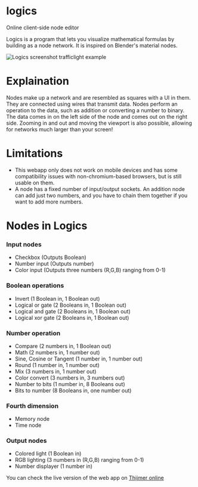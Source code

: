 # logics
Online client-side node editor

Logics is a program that lets you visualize mathematical formulas by building as a node network. It is inspired on Blender's material nodes.

![Logics screenshot trafficlight example](https://thijmer.nl/images/Logics_screenshot_1.png)

# Explaination
Nodes make up a network and are resembled as squares with a UI in them. They are connected using wires that transmit data.
Nodes perform an operation to the data, such as addition or converting a number to binary.
The data comes in on the left side of the node and comes out on the right side.
Zooming in and out and moving the viewport is also possible, allowing for networks much larger than your screen!

# Limitations
 - This webapp only does not work on mobile devices and has some compatibility issues with non-chromium-based browsers, but is still usable on them.
 - A node has a fixed number of input/output sockets. An addition node can add just two numbers, and  you have to chain them together if you want to add more numbers.

# Nodes in Logics
### Input nodes
 - Checkbox (Outputs Boolean)
 - Number input (Outputs number)
 - Color input (Outputs three numbers (R,G,B) ranging from 0-1)

### Boolean operations
 - Invert (1 Boolean in, 1 Boolean out)
 - Logical or gate (2 Booleans in, 1 Boolean out)
 - Logical and gate (2 Booleans in, 1 Boolean out)
 - Logical xor gate (2 Booleans in, 1 Boolean out)

### Number operation
 - Compare (2 numbers in, 1 Boolean out)
 - Math (2 numbers in, 1 number out)
 - Sine, Cosine or Tangent (1 number in, 1 number out)
 - Round (1 number in, 1 number out)
 - Mix (3 numbers in, 1 number out)
 - Color convert (3 numbers in, 3 numbers out)
 - Number to bits (1 number in, 8 Booleans out)
 - Bits to number (8 Booleans in, one number out)

### Fourth dimension
 - Memory node
 - Time node

### Output nodes
 - Colored light (1 Boolean in)
 - RGB lighting (3 numbers in (R,G,B) ranging from 0-1)
 - Number displayer (1 number in)

You can check the live version of the web app on [Thijmer online](https://thijmer.nl/logics/)
